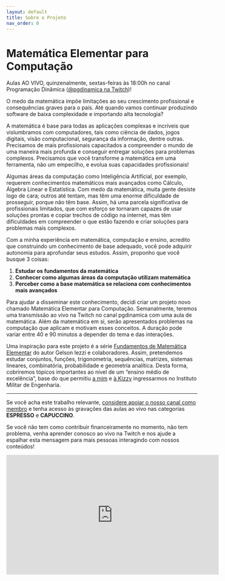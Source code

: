 ```yaml
---
layout: default
title: Sobre o Projeto
nav_order: 0
---
```


# Matemática Elementar para Computação

Aulas AO VIVO, quinzenalmente, sextas-feiras às 18:00h no canal Programação Dinâmica ([@pgdinamica na Twitch](https://twitch.tv/pgdinamica))!

O medo da matemática impõe limitações ao seu crescimento profissional e consequências graves para o país. Até quando vamos continuar produzindo software de baixa complexidade e importando alta tecnologia?

A matemática é base para todas as aplicações complexas e incríveis que vislumbramos com computadores, tais como ciência de dados, jogos digitais, visão computacional, segurança da informação, dentre outras. Precisamos de mais profissionais capacitados a compreender o mundo de uma maneira mais profunda e conseguir entregar soluções para problemas complexos. Precisamos que você transforme a matemática em uma ferramenta, não um empecilho, e evolua suas capacidades profissionais!

Algumas áreas da computação como Inteligência Artificial, por exemplo, requerem conhecimentos matemáticos mais avançados como Cálculo, Álgebra Linear e Estatística. Com medo da matemática, muita gente desiste logo de cara; outros até tentam, mas têm uma enorme dificuldade de prosseguir, porque não têm base. Assim, há uma parcela significativa de profissionais limitados, que com esforço se tornaram capazes de usar soluções prontas e copiar trechos de código na internet, mas têm dificuldades em compreender o que estão fazendo e criar soluções para problemas mais complexos.

Com a minha experiência em matemática, computação e ensino, acredito que construindo um conhecimento de base adequado, você pode adquirir autonomia para aprofundar seus estudos. Assim, proponho que você busque 3 coisas:

1. **Estudar os fundamentos da matemática**
2. **Conhecer como algumas áreas da computação utilizam matemática**
3. **Perceber como a base matemática se relaciona com conhecimentos mais avançados**

Para ajudar a disseminar este conhecimento, decidi criar um projeto novo chamado Matemática Elementar para Computação. Semanalmente, teremos uma transmissão ao vivo na Twitch no canal pgdinamica com uma aula de matemática. Além da matemática em si, serão apresentados problemas na computação que aplicam e motivam esses conceitos. A duração pode variar entre 40 e 90 minutos a depender do tema e das interações.

Uma inspiração para este projeto é a série [Fundamentos de Matemática Elementar](https://amzn.to/3bqrhGt) do autor Gelson Iezzi e colaboradores. Assim, pretendemos estudar conjuntos, funções, trigonometria, sequências, matrizes, sistemas lineares, combinatória, probabilidade e geometria analítica. Desta forma, cobriremos tópicos importantes ao nível de um “ensino médio de excelência”, base do que permitiu [a mim](https://youtu.be/7n5ZQMWkdQ8) e [à Kizzy](https://youtu.be/iuri3vpmpx4) ingressarmos no Instituto Militar de Engenharia.

-------
Se você acha este trabalho relevante, [considere apoiar o nosso canal como membro](https://youtube.com/programacaodinamica/join) e tenha acesso às gravações das aulas ao vivo nas categorias **ESPRESSO** e **CAPUCCINO**.

Se você não tem como contribuir financeiramente no momento, não tem problema, venha aprender conosco ao vivo na Twitch e nos ajude a espalhar esta mensagem para mais pessoas interagindo com nossos conteúdos!

<iframe width="560" height="315" src="https://www.youtube.com/embed/nIN5_nHGk4w" frameborder="0" allow="accelerometer; autoplay; clipboard-write; encrypted-media; gyroscope; picture-in-picture" allowfullscreen></iframe>





